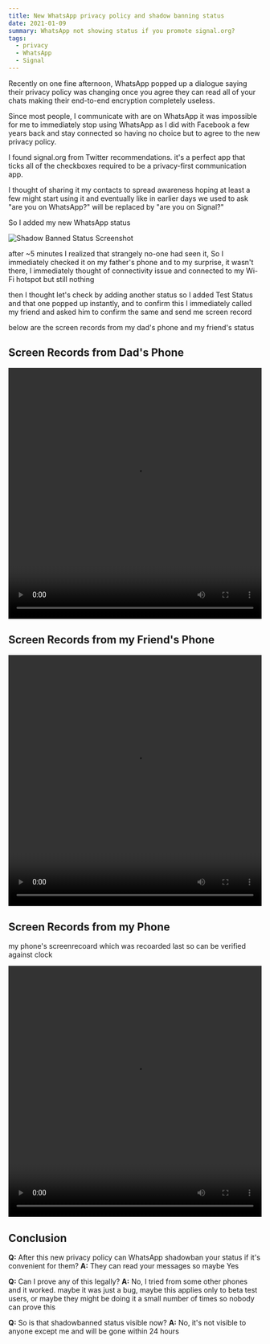 ```yaml
---
title: New WhatsApp privacy policy and shadow banning status
date: 2021-01-09
summary: WhatsApp not showing status if you promote signal.org?
tags:
  - privacy
  - WhatsApp
  - Signal
---
```


Recently on one fine afternoon, WhatsApp popped up a dialogue saying their privacy policy was changing once you agree they can read all of your chats making their end-to-end encryption completely useless.

Since most people, I communicate with are on WhatsApp it was impossible for me to immediately stop using WhatsApp as I did with Facebook a few years back and stay connected so having no choice but to agree to the new privacy policy.

I found signal.org from Twitter recommendations. it's a perfect app that ticks all of the checkboxes required to be a privacy-first communication app.

I thought of sharing it my contacts to spread awareness hoping at least a few might start using it and eventually like in earlier days we used to ask "are you on WhatsApp?" will be replaced by "are you on Signal?"

So I added my new WhatsApp status

![Shadow Banned Status Screenshot](/assets/posts/shadow-banned-status-screenshot.jpg)

after ~5 minutes I realized that strangely no-one had seen it, So I immediately checked it on my father's phone and to my surprise, it wasn't there, I immediately thought of connectivity issue and connected to my Wi-Fi hotspot but still nothing

then I thought let's check by adding another status so I added Test Status and that one popped up instantly, and to confirm this I immediately called my friend and asked him to confirm the same and send me screen record

below are the screen records from my dad's phone and my friend's status

## Screen Records from Dad's Phone

<video width="100%" height="500" controls preload="metadata">
  <source src="/assets/posts/dad-phone.mp4" type="video/mp4">
  Dad's phone Screen Records
</video>

## Screen Records from my Friend's Phone

<video width="100%" height="500" controls preload="metadata">
  <source src="/assets/posts/friend-phone.mp4" type="video/mp4">
  Friend's phone Screen Records
</video>

## Screen Records from my Phone

my phone's screenrecoard which was recoarded last so can be verified against clock

<video width="100%" height="500" controls preload="metadata">
  <source src="/assets/posts/my-phone.mp4" type="video/mp4">
  My Phone Screen Records
</video>

## Conclusion

**Q:** After this new privacy policy can WhatsApp shadowban your status if it's convenient for them?
**A:** They can read your messages so maybe Yes

**Q:** Can I prove any of this legally?
**A:** No, I tried from some other phones and it worked. maybe it was just a bug, maybe this applies only to beta test users, or maybe they might be doing it a small number of times so nobody can prove this

**Q:** So is that shadowbanned status visible now?
**A:** No, it's not visible to anyone except me and will be gone within 24 hours
